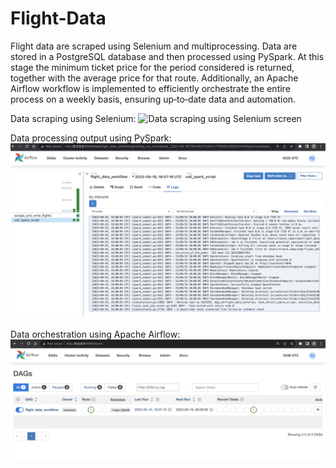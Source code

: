 # Flight-Data

Flight data are scraped using Selenium and multiprocessing. Data
are stored in a PostgreSQL database and then processed using PySpark. 
At this stage the minimum ticket price for the period considered is returned, together with the average price for that route.
Additionally, an Apache Airflow workflow is implemented to
efficiently orchestrate the entire process on a weekly basis, ensuring up‑to‑date data and automation.

Data scraping using Selenium:
![Data scraping using Selenium screen](readme_screenshot/s_1.png)

Data processing output using PySpark:
![Screenshot 2023-09-19 alle 20.22.13.png](readme_screenshot/s_3.png)

Data orchestration using Apache Airflow:
![Screenshot 2023-09-19 alle 20.08.42.png](readme_screenshot/s_2.png)
